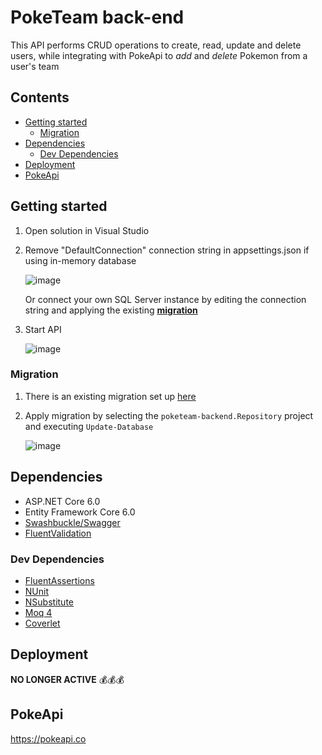 # PokeTeam back-end

This API performs CRUD operations to create, read, update and delete users, while integrating with PokeApi to *add* and *delete* Pokemon from a user's team

## Contents

- [Getting started](#getting-started)
   - [Migration](#migration)
- [Dependencies](#dependencies)
   - [Dev Dependencies](#dev-dependencies)
- [Deployment](#deployment)
- [PokeApi](#pokeapi)
  
## Getting started

1. Open solution in Visual Studio

2. Remove "DefaultConnection" connection string in appsettings.json if using in-memory database

   ![image](https://user-images.githubusercontent.com/65014987/217098284-7ce15250-27a9-4cc6-886d-e953fe5cd9ec.png)
   
   Or connect your own SQL Server instance by editing the connection string and applying the existing [**migration**](#migration)
3. Start API
   
   ![image](https://user-images.githubusercontent.com/65014987/192089158-929e52af-0c34-4bac-8762-b83473c2fd62.png)

### Migration

1. There is an existing migration set up [here](https://github.com/rl16432/poketeam-backend/tree/main/poketeam-backend.Repository/Migrations)  
2. Apply migration by selecting the `poketeam-backend.Repository` project and executing `Update-Database`
   
   ![image](https://user-images.githubusercontent.com/65014987/217102548-a578cd37-9403-4e22-8046-10e265dbed01.png)

## Dependencies

- ASP.NET Core 6.0
- Entity Framework Core 6.0
- [Swashbuckle/Swagger](https://github.com/domaindrivendev/Swashbuckle.AspNetCore)
- [FluentValidation](https://github.com/FluentValidation/FluentValidation)

### Dev Dependencies
- [FluentAssertions](https://github.com/fluentassertions/fluentassertions)
- [NUnit](https://github.com/nunit/nunit)
- [NSubstitute](https://github.com/nsubstitute/NSubstitute)
- [Moq 4](https://github.com/moq/moq4)
- [Coverlet](https://github.com/coverlet-coverage/coverlet)

## Deployment

**NO LONGER ACTIVE** :moneybag::moneybag::moneybag:

## PokeApi
https://pokeapi.co
